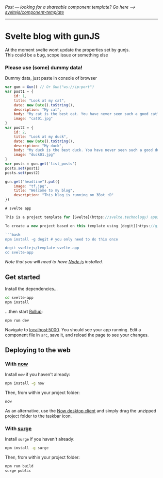 *Psst — looking for a shareable component template? Go here --> [sveltejs/component-template](https://github.com/sveltejs/component-template)*

---
# Svelte blog with gunJS
At the moment svelte wont update the properties set by gunjs.  
This could be a bug, scope issue or something else

 ### Please use (some) dummy data!
Dummy data, just paste in console of browser
```javascript
var gun = Gun() // Or Gun("ws://ip:port")
var post1 = {
	id: 1,
	title: "Look at my cat",
	date: new Date().toString(),
	description: "My cat",
	body: "My cat is the best cat. You have never seen such a good cat",
	image: "cat01.jpg"
}
var post2 = {
	id: 2,
	title: "Look at my duck",
	date: new Date().toString(),
	description: "My duck",
	body: "My duck is the best duck. You have never seen such a good duck. A big yellow duck",
	image: "duck01.jpg"
}
var posts = gun.get('list_posts')
posts.set(post1)
posts.set(post2)

gun.get("headline").put({
	image: "tf.jpg",
	title: "Welcome to my blog",
	description: "This blog is running on 3Bot :D"
})

# svelte app

This is a project template for [Svelte](https://svelte.technology) apps. It lives at https://github.com/sveltejs/template.

To create a new project based on this template using [degit](https://github.com/Rich-Harris/degit):

```bash
npm install -g degit # you only need to do this once

degit sveltejs/template svelte-app
cd svelte-app
```

*Note that you will need to have [Node.js](https://nodejs.org) installed.*


## Get started

Install the dependencies...

```bash
cd svelte-app
npm install
```

...then start [Rollup](https://rollupjs.org):

```bash
npm run dev
```

Navigate to [localhost:5000](http://localhost:5000). You should see your app running. Edit a component file in `src`, save it, and reload the page to see your changes.


## Deploying to the web

### With [now](https://zeit.co/now)

Install `now` if you haven't already:

```bash
npm install -g now
```

Then, from within your project folder:

```bash
now
```

As an alternative, use the [Now desktop client](https://zeit.co/download) and simply drag the unzipped project folder to the taskbar icon.

### With [surge](https://surge.sh/)

Install `surge` if you haven't already:

```bash
npm install -g surge
```

Then, from within your project folder:

```bash
npm run build
surge public
```
